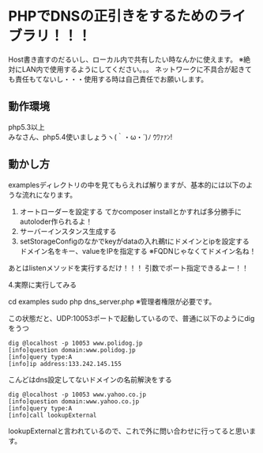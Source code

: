 PHPでDNSの正引きをするためのライブラリ！！！
==========

Host書き直すのだるいし、ローカル内で共有したい時なんかに使えます。
※絶対にLAN内で使用するようにしてください。。。
ネットワークに不具合が起きても責任もてないし・・・使用する時は自己責任でお願いします。


動作環境
------------
php5.3以上  
みなさん、php5.4使いましょうヽ(｀・ω・´)ﾉ ｳﾜｧｧﾝ!

動かし方
------------
examplesディレクトリの中を見てもらえれば解りますが、基本的には以下のような流れになります。
1. オートローダーを設定する
てかcomposer installとかすれば多分勝手にautoloder作られるよ！
2. サーバーインスタンス生成する
3. setStorageConfigのなかでkeyがdataの入れ鵜tにドメインとipを設定する
ドメイン名をキー、valueをIPを指定する
※FQDNじゃなくてドメイン名ね！

あとはlistenメソッドを実行するだけ！！！
引数でポート指定できるよー！！


4.実際に実行してみる

   cd examples
   sudo php dns_server.php
※管理者権限が必要です。

この状態だと、UDP:10053ポートで起動しているので、普通に以下のようにdigをうつ
    
    dig @localhost -p 10053 www.polidog.jp
    [info]question domain:www.polidog.jp
    [info]query type:A
    [info]ip address:133.242.145.155

こんどはdns設定してないドメインの名前解決をする

    dig @localhost -p 10053 www.yahoo.co.jp
    [info]question domain:www.yahoo.co.jp
    [info]query type:A
    [info]call lookupExternal

lookupExternalと言われているので、これで外に問い合わせに行ってると思います。
